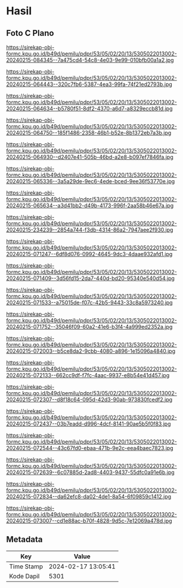 # Hasil

## Foto C Plano

https://sirekap-obj-formc.kpu.go.id/b49d/pemilu/pdpr/53/05/02/20/13/5305022013002-20240215-084345--7a475cd4-54c8-4e03-9e99-010bfb00a1a2.jpg

https://sirekap-obj-formc.kpu.go.id/b49d/pemilu/pdpr/53/05/02/20/13/5305022013002-20240215-064443--320c7fb6-5387-4ea3-99fa-74f21ed2793b.jpg

https://sirekap-obj-formc.kpu.go.id/b49d/pemilu/pdpr/53/05/02/20/13/5305022013002-20240215-064634--b5780f51-8df2-4370-a6d7-a8329eccb81d.jpg

https://sirekap-obj-formc.kpu.go.id/b49d/pemilu/pdpr/53/05/02/20/13/5305022013002-20240215-064750--185f1486-2358-46b1-b52e-8b1372eb7a3b.jpg

https://sirekap-obj-formc.kpu.go.id/b49d/pemilu/pdpr/53/05/02/20/13/5305022013002-20240215-064930--d2407e41-505b-46bd-a2e8-b097ef7846fa.jpg

https://sirekap-obj-formc.kpu.go.id/b49d/pemilu/pdpr/53/05/02/20/13/5305022013002-20240215-065336--3a5a29de-9ec6-4ede-bced-9ee36f53770e.jpg

https://sirekap-obj-formc.kpu.go.id/b49d/pemilu/pdpr/53/05/02/20/13/5305022013002-20240215-065634--a3d41bb2-d49b-4173-996f-2aa58b46e67a.jpg

https://sirekap-obj-formc.kpu.go.id/b49d/pemilu/pdpr/53/05/02/20/13/5305022013002-20240215-234239--2854a744-f3db-4314-86a2-7947aee2f930.jpg

https://sirekap-obj-formc.kpu.go.id/b49d/pemilu/pdpr/53/05/02/20/13/5305022013002-20240215-071247--6df8d076-0992-4645-9dc3-4daae932afd1.jpg

https://sirekap-obj-formc.kpu.go.id/b49d/pemilu/pdpr/53/05/02/20/13/5305022013002-20240215-071409--3d56fd15-2da7-440d-bd20-95340e540d54.jpg

https://sirekap-obj-formc.kpu.go.id/b49d/pemilu/pdpr/53/05/02/20/13/5305022013002-20240215-071533--a75015de-f07c-42b5-9443-33c8a5973240.jpg

https://sirekap-obj-formc.kpu.go.id/b49d/pemilu/pdpr/53/05/02/20/13/5305022013002-20240215-071752--35046f09-60a2-41e6-b3f4-4a999ed2352a.jpg

https://sirekap-obj-formc.kpu.go.id/b49d/pemilu/pdpr/53/05/02/20/13/5305022013002-20240215-072003--b5ce8da2-9cbb-4080-a896-1e15096a4840.jpg

https://sirekap-obj-formc.kpu.go.id/b49d/pemilu/pdpr/53/05/02/20/13/5305022013002-20240215-072133--662cc9df-f7fc-4aac-9937-e8b54e41d457.jpg

https://sirekap-obj-formc.kpu.go.id/b49d/pemilu/pdpr/53/05/02/20/13/5305022013002-20240215-072307--d8f18c64-095d-42d3-90ab-973830fcedf2.jpg

https://sirekap-obj-formc.kpu.go.id/b49d/pemilu/pdpr/53/05/02/20/13/5305022013002-20240215-072437--03b7eadd-d996-4dcf-8141-90ae5b5f0f83.jpg

https://sirekap-obj-formc.kpu.go.id/b49d/pemilu/pdpr/53/05/02/20/13/5305022013002-20240215-072544--43c67fd0-ebaa-471b-9e2c-eea4baec7823.jpg

https://sirekap-obj-formc.kpu.go.id/b49d/pemilu/pdpr/53/05/02/20/13/5305022013002-20240215-072639--6c07885d-2ad8-4403-9437-55dfc0a91e6b.jpg

https://sirekap-obj-formc.kpu.go.id/b49d/pemilu/pdpr/53/05/02/20/13/5305022013002-20240215-072834--da62efc8-da02-4de1-8a54-6f09859c1412.jpg

https://sirekap-obj-formc.kpu.go.id/b49d/pemilu/pdpr/53/05/02/20/13/5305022013002-20240215-073007--cd1e88ac-b70f-4828-9d5c-7e12069a478d.jpg


## Metadata

| Key        | Value               |
| ---------- | ------------------- |
| Time Stamp | 2024-02-17 13:05:41 |
| Kode Dapil | 5301                |



